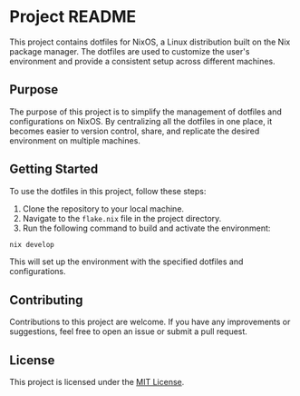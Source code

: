 # Project README

This project contains dotfiles for NixOS, a Linux distribution built on the Nix package manager. The dotfiles are used to customize the user's environment and provide a consistent setup across different machines.

## Purpose

The purpose of this project is to simplify the management of dotfiles and configurations on NixOS. By centralizing all the dotfiles in one place, it becomes easier to version control, share, and replicate the desired environment on multiple machines.

## Getting Started

To use the dotfiles in this project, follow these steps:

1. Clone the repository to your local machine.
2. Navigate to the `flake.nix` file in the project directory.
3. Run the following command to build and activate the environment:

```bash
nix develop
```

This will set up the environment with the specified dotfiles and configurations.

## Contributing

Contributions to this project are welcome. If you have any improvements or suggestions, feel free to open an issue or submit a pull request.

## License

This project is licensed under the [MIT License](https://opensource.org/licenses/MIT).

